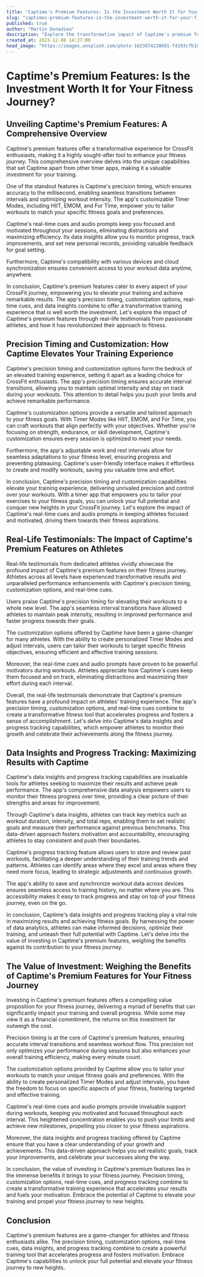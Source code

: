 ```yaml
---
title: "Captime's Premium Features: Is the Investment Worth It for Your Fitness Journey?"
slug: "captimes-premium-features-is-the-investment-worth-it-for-your-fitness-journey"
published: true
author: "Martin Donadieu"
description: "Explore the transformative impact of Captime's premium features on your fitness journey. Precision timing, customization options, real-time cues, data insights, and progress tracking combine to maximize results and empower you to achieve peak performance."
created_at: 2023-12-08 14:27:00
head_image: "https://images.unsplash.com/photo-1623874228601-f4193c7b1818?ixlib=rb-4.0.3&q=85&fm=jpg&crop=entropy&cs=srgb&w=1200"
---
```


# Captime's Premium Features: Is the Investment Worth It for Your Fitness Journey?

## Unveiling Captime's Premium Features: A Comprehensive Overview

Captime's premium features offer a transformative experience for CrossFit enthusiasts, making it a highly sought-after tool to enhance your fitness journey. This comprehensive overview delves into the unique capabilities that set Captime apart from other timer apps, making it a valuable investment for your training.

One of the standout features is Captime's precision timing, which ensures accuracy to the millisecond, enabling seamless transitions between intervals and optimizing workout intensity. The app's customizable Timer Modes, including HIIT, EMOM, and For Time, empower you to tailor workouts to match your specific fitness goals and preferences.

Captime's real-time cues and audio prompts keep you focused and motivated throughout your sessions, eliminating distractions and maximizing efficiency. Its data insights allow you to monitor progress, track improvements, and set new personal records, providing valuable feedback for goal setting.

Furthermore, Captime's compatibility with various devices and cloud synchronization ensures convenient access to your workout data anytime, anywhere.

In conclusion, Captime's premium features cater to every aspect of your CrossFit journey, empowering you to elevate your training and achieve remarkable results. The app's precision timing, customization options, real-time cues, and data insights combine to offer a transformative training experience that is well worth the investment. Let's explore the impact of Captime's premium features through real-life testimonials from passionate athletes, and how it has revolutionized their approach to fitness.

## Precision Timing and Customization: How Captime Elevates Your Training Experience

Captime's precision timing and customization options form the bedrock of an elevated training experience, setting it apart as a leading choice for CrossFit enthusiasts. The app's precision timing ensures accurate interval transitions, allowing you to maintain optimal intensity and stay on track during your workouts. This attention to detail helps you push your limits and achieve remarkable performance.

Captime's customization options provide a versatile and tailored approach to your fitness goals. With Timer Modes like HIIT, EMOM, and For Time, you can craft workouts that align perfectly with your objectives. Whether you're focusing on strength, endurance, or skill development, Captime's customization ensures every session is optimized to meet your needs.

Furthermore, the app's adjustable work and rest intervals allow for seamless adaptations to your fitness level, ensuring progress and preventing plateauing. Captime's user-friendly interface makes it effortless to create and modify workouts, saving you valuable time and effort.

In conclusion, Captime's precision timing and customization capabilities elevate your training experience, delivering unrivaled precision and control over your workouts. With a timer app that empowers you to tailor your exercises to your fitness goals, you can unlock your full potential and conquer new heights in your CrossFit journey. Let's explore the impact of Captime's real-time cues and audio prompts in keeping athletes focused and motivated, driving them towards their fitness aspirations.

## Real-Life Testimonials: The Impact of Captime's Premium Features on Athletes

Real-life testimonials from dedicated athletes vividly showcase the profound impact of Captime's premium features on their fitness journey. Athletes across all levels have experienced transformative results and unparalleled performance enhancements with Captime's precision timing, customization options, and real-time cues.

Users praise Captime's precision timing for elevating their workouts to a whole new level. The app's seamless interval transitions have allowed athletes to maintain peak intensity, resulting in improved performance and faster progress towards their goals.

The customization options offered by Captime have been a game-changer for many athletes. With the ability to create personalized Timer Modes and adjust intervals, users can tailor their workouts to target specific fitness objectives, ensuring efficient and effective training sessions.

Moreover, the real-time cues and audio prompts have proven to be powerful motivators during workouts. Athletes appreciate how Captime's cues keep them focused and on track, eliminating distractions and maximizing their effort during each interval.

Overall, the real-life testimonials demonstrate that Captime's premium features have a profound impact on athletes' training experience. The app's precision timing, customization options, and real-time cues combine to create a transformative fitness tool that accelerates progress and fosters a sense of accomplishment. Let's delve into Captime's data insights and progress tracking capabilities, which empower athletes to monitor their growth and celebrate their achievements along the fitness journey.

## Data Insights and Progress Tracking: Maximizing Results with Captime

Captime's data insights and progress tracking capabilities are invaluable tools for athletes seeking to maximize their results and achieve peak performance. The app's comprehensive data analysis empowers users to monitor their fitness progress over time, providing a clear picture of their strengths and areas for improvement.

Through Captime's data insights, athletes can track key metrics such as workout duration, intensity, and total reps, enabling them to set realistic goals and measure their performance against previous benchmarks. This data-driven approach fosters motivation and accountability, encouraging athletes to stay consistent and push their boundaries.

Captime's progress tracking feature allows users to store and review past workouts, facilitating a deeper understanding of their training trends and patterns. Athletes can identify areas where they excel and areas where they need more focus, leading to strategic adjustments and continuous growth.

The app's ability to save and synchronize workout data across devices ensures seamless access to training history, no matter where you are. This accessibility makes it easy to track progress and stay on top of your fitness journey, even on the go.

In conclusion, Captime's data insights and progress tracking play a vital role in maximizing results and achieving fitness goals. By harnessing the power of data analytics, athletes can make informed decisions, optimize their training, and unleash their full potential with Captime. Let's delve into the value of investing in Captime's premium features, weighing the benefits against its contribution to your fitness journey.

## The Value of Investment: Weighing the Benefits of Captime's Premium Features for Your Fitness Journey

Investing in Captime's premium features offers a compelling value proposition for your fitness journey, delivering a myriad of benefits that can significantly impact your training and overall progress. While some may view it as a financial commitment, the returns on this investment far outweigh the cost.

Precision timing is at the core of Captime's premium features, ensuring accurate interval transitions and seamless workout flow. This precision not only optimizes your performance during sessions but also enhances your overall training efficiency, making every minute count.

The customization options provided by Captime allow you to tailor your workouts to match your unique fitness goals and preferences. With the ability to create personalized Timer Modes and adjust intervals, you have the freedom to focus on specific aspects of your fitness, fostering targeted and effective training.

Captime's real-time cues and audio prompts provide invaluable support during workouts, keeping you motivated and focused throughout each interval. This heightened concentration enables you to push your limits and achieve new milestones, propelling you closer to your fitness aspirations.

Moreover, the data insights and progress tracking offered by Captime ensure that you have a clear understanding of your growth and achievements. This data-driven approach helps you set realistic goals, track your improvements, and celebrate your successes along the way.

In conclusion, the value of investing in Captime's premium features lies in the immense benefits it brings to your fitness journey. Precision timing, customization options, real-time cues, and progress tracking combine to create a transformative training experience that accelerates your results and fuels your motivation. Embrace the potential of Captime to elevate your training and propel your fitness journey to new heights.

## Conclusion

Captime's premium features are a game-changer for athletes and fitness enthusiasts alike. The precision timing, customization options, real-time cues, data insights, and progress tracking combine to create a powerful training tool that accelerates progress and fosters motivation. Embrace Captime's capabilities to unlock your full potential and elevate your fitness journey to new heights.